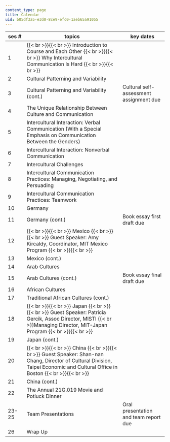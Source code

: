 ```yaml
---
content_type: page
title: Calendar
uid: b05df3a5-e3d0-8ce9-efc0-1aeb65a91055
---
```


| ses # | topics | key dates |
| --- | --- | --- |
| 1 |  {{< br >}}{{< br >}} Introduction to Course and Each Other {{< br >}}{{< br >}} Why Intercultural Communication Is Hard {{< br >}}{{< br >}}  | &nbsp; |
| 2 | Cultural Patterning and Variability | &nbsp; |
| 3 | Cultural Patterning and Variability (cont.) | Cultural self-assessment assignment due |
| 4 | The Unique Relationship Between Culture and Communication | &nbsp; |
| 5 | Intercultural Interaction: Verbal Communication (With a Special Emphasis on Communication Between the Genders) | &nbsp; |
| 6 | Intercultural Interaction: Nonverbal Communication | &nbsp; |
| 7 | Intercultural Challenges | &nbsp; |
| 8 | Intercultural Communication Practices: Managing, Negotiating, and Persuading | &nbsp; |
| 9 | Intercultural Communication Practices: Teamwork | &nbsp; |
| 10 | Germany | &nbsp; |
| 11 | Germany (cont.) | Book essay first draft due |
| 12 |  {{< br >}}{{< br >}} Mexico {{< br >}}{{< br >}} Guest Speaker: Amy Kircaldy, Coordinator, MIT Mexico Program {{< br >}}{{< br >}}  | &nbsp; |
| 13 | Mexico (cont.) | &nbsp; |
| 14 | Arab Cultures | &nbsp; |
| 15 | Arab Cultures (cont.) | Book essay final draft due |
| 16 | African Cultures | &nbsp; |
| 17 | Traditional African Cultures (cont.) | &nbsp; |
| 18 |  {{< br >}}{{< br >}} Japan {{< br >}}{{< br >}} Guest Speaker: Patricia Gercik, Assoc Director, MISTI  {{< br >}}Managing Director, MIT-Japan Program {{< br >}}{{< br >}}  | &nbsp; |
| 19 | Japan (cont.) | &nbsp; |
| 20 |  {{< br >}}{{< br >}} China {{< br >}}{{< br >}} Guest Speaker: Shan-nan Chang, Director of Cultural Division, Taipei Economic and Cultural Office in Boston {{< br >}}{{< br >}}  | &nbsp; |
| 21 | China (cont.) | &nbsp; |
| 22 | The Annual 21G.019 Movie and Potluck Dinner | &nbsp; |
| 23-25 | Team Presentations | Oral presentation and team report due |
| 26 | Wrap Up |
